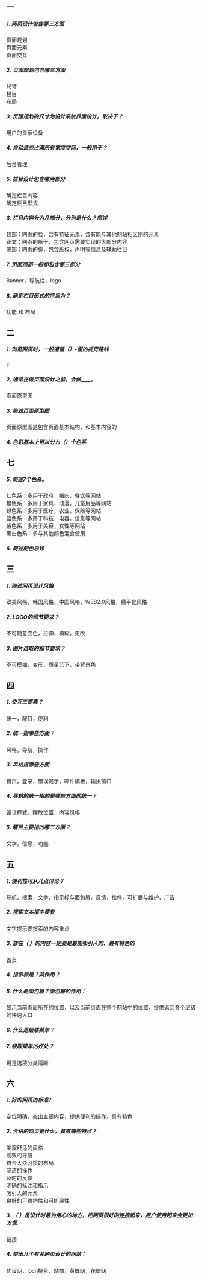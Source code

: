 ## 一
##### 1.	网页设计包含哪三方面
页面规划  
页面元素  
页面交互  
##### 2.	页面规划包含哪三方面
尺寸  
栏目  
布局  
##### 3.	页面规划的尺寸为设计系统界面设计，取决于？
用户的显示设备
##### 4.	自动适应占满所有宽度空间，一般用于？
后台管理
##### 5.	栏目设计包含哪两部分
确定栏目内容  
确定栏目形式  
##### 6.	栏目内容分为几部分，分别是什么？简述
顶部：网页的脸，含有特征元素，含有能与其他网站相区别的元素  
正文：网页的躯干，包含网页需要实现的大部分内容  
底部：网页的脚，包含版权，声明等信息及辅助栏目  
##### 7.	页面顶部一般都包含哪三部分  
Banner，导航栏，logo
##### 8.	确定栏目形式的宗旨为？
功能 和 布局
## 二
##### 1.	浏览网页时，一般遵循（）-型的视觉路线
F
##### 2.	通常在做页面设计之前，会做____。
页面原型图
##### 3.	简述页面原型图
页面原型图是包含页面基本结构，和基本内容的
##### 4.	色彩基本上可以分为（）个色系
## 七
##### 5.	简述7个色系。
红色系：多用于政府，婚庆，餐饮等网站  
橙色系：多用于家具，动漫，儿童用品等网站  
绿色系：多用于医疗，农业，保险等网站  
蓝色系：多用于科技，电器，信息等网站  
紫色系：多用于美容，女性等网站  
黑白色系：多与其他颜色混合使用  
##### 6.	简述配色忌讳  
## 三
##### 1.	简述网页设计风格
欧美风格，韩国风格，中国风格，WEB2.0风格，扁平化风格
##### 2.	LOGO的细节要求？
不可随意变色，拉伸，模糊，更改
##### 3.	图片选取的细节要求？
不可模糊，变形，质量低下，带背景色
## 四
##### 1.	交互三要素？
统一，醒目，便利
##### 2.	统一指哪些方面？
风格，导航，操作
##### 3.	风格指哪些方面
首页，登录，错误提示，邮件模板，输出窗口
##### 4.	导航的统一指的是哪些方面的统一？
设计样式，摆放位置，内容风格
##### 5.	醒目主要指的哪三方面？
文字，信息，功能
## 五
##### 1.	便利性可从几点讨论？
导航，搜索，文字，指示标与面包屑，反馈，控件，可扩展与维护，广告
##### 2.	搜索文本框中要有
文字提示要搜索的内容重点
##### 3.	放在（ ）的内容一定要是最能吸引人的、最有特色的
首页
##### 4.	指示标是？其作用？

##### 5.	什么是面包屑？面包屑的作用：
显示当前页面所在的位置，以及当前页面在整个网站中的位置，提供返回各个层级的快速入口
##### 6.	什么是级联菜单？

##### 7.	级联菜单的好处？
可是选项分类清晰
## 六
##### 1.	好的网页的标准?
定位明确，突出主要内容，提供便利的操作，具有特色
##### 2.	合格的网页是什么，具有哪些特点？
美观舒适的风格  
高效的导航  
符合大众习惯的布局  
简洁的操作  
及时的反馈  
明确的标注和指示  
吸引人的元素  
良好的可维护性和可扩展性  
##### 3.	（ ）是设计时最为用心的地方，把网页很好的连接起来，用户使用起来会更加方便.
链接
##### 4.	举出几个有关网页设计的网站：
优设网，locn搜索，站酷，黄蜂网，花瓣网

